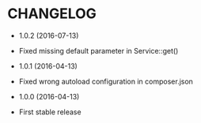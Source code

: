 CHANGELOG
=========
* 1.0.2 (2016-07-13)
 
 * Fixed missing default parameter in Service::get()
 
* 1.0.1 (2016-04-13)
 
 * Fixed wrong autoload configuration in composer.json

* 1.0.0 (2016-04-13)

 * First stable release